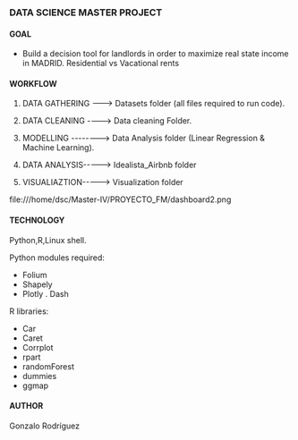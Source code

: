 

### DATA SCIENCE MASTER PROJECT 

#### GOAL

- Build a decision  tool for landlords in order to maximize real state income in MADRID. Residential vs Vacational rents

#### WORKFLOW

1) DATA GATHERING ---> Datasets folder (all files required to run code).

2) DATA CLEANING ----> Data cleaning Folder.

3) MODELLING --------> Data Analysis folder (Linear Regression & Machine Learning).

4) DATA ANALYSIS-----> Idealista_Airbnb folder

5) VISUALIAZTION-----> Visualization folder

file:///home/dsc/Master-IV/PROYECTO_FM/dashboard2.png


#### TECHNOLOGY

Python,R,Linux shell.

Python modules required:
- Folium 
- Shapely
- Plotly
. Dash

R libraries:
- Car
- Caret
- Corrplot
- rpart
- randomForest
- dummies
- ggmap

#### AUTHOR
Gonzalo Rodríguez










